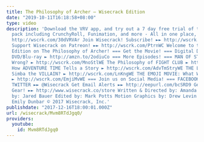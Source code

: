 ```yaml
---
title: The Philosophy of Archer – Wisecrack Edition
date: "2019-10-11T16:18:58+08:00"
type: video
description: 'Download the VRV app, and try out a 7 day free trial of their combo
  pack including CrunchyRoll, Funimation, and more - All in one place, ad free! ►
  http://wscrk.com/30dVRVAr Join Wisecrack! Subscribe! ►► http://wscrk.com/SbscrbWC
  Support Wisecrack on Patreon! ►► http://wscrk.com/PtrnWC Welcome to this Wisecrack
  Edition on The Philosophy of Archer! === Get the Movie! === Digital Download ► http://amzn.to/2CzYcq4
  DVD/Blu-ray ► http://amzn.to/2odiuCo === More Episodes! === MAN OF STEEL: What Went
  Wrong? ► http://wscrk.com/MnoStlWE The Philosophy of FIGHT CLUB ► http://wscrk.com/FghtClbWE
  How ADVENTURE TIME Tells a Story ► http://wscrk.com/AdvTmStryWE THE LION KING: Is
  Simba the VILLAIN? ► http://wscrk.com/LnKngWE THE EMOJI MOVIE: What Went Wrong?
  ► http://wscrk.com/EmjiMvWE === Join us on Social Media! === FACEBOOK ►► http://facebook.com/WisecrackEDU
  TWITTER ►► @Wisecrack Get Email Alerts ►► http://eepurl.com/bcSRD9 Get Wisecrack
  Gear! ►► http://www.wisecrack.co/store Written & Directed by: Amanda Scherker Narrated
  by: Jared Bauer Edited by: Mark Potts Motion Graphics by: Drew Levin Produced by:
  Emily Dunbar © 2017 Wisecrack, Inc.'
publishdate: "2017-12-16T18:00:01.000Z"
url: /wisecrack/Mvm8RTdJgq0/
providers:
  youtube:
    id: Mvm8RTdJgq0
---
```

